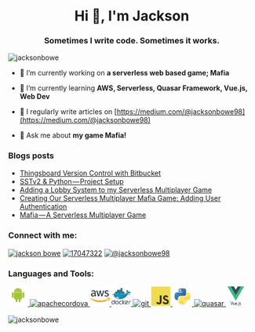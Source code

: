 <h1 align="center">Hi 👋, I'm Jackson</h1>
<h3 align="center">Sometimes I write code. Sometimes it works.</h3>

<p align="left"> <img src="https://komarev.com/ghpvc/?username=jacksonbowe&label=Profile%20views&color=0e75b6&style=flat" alt="jacksonbowe" /> </p>

- 🔭 I’m currently working on **a serverless web based game; Mafia**

- 🌱 I’m currently learning **AWS, Serverless, Quasar Framework, Vue.js, Web Dev**

- 📝 I regularly write articles on [https://medium.com/@jacksonbowe98](https://medium.com/@jacksonbowe98)

- 💬 Ask me about **my game Mafia!**

### Blogs posts
<!-- BLOG-POST-LIST:START -->
- [Thingsboard Version Control with Bitbucket](https://medium.com/@jacksonbowe98/thingsboard-version-control-with-bitbucket-23e1ec8db880?source=rss-c2f9a8700fb5------2)
- [SSTv2 &amp; Python — Project Setup](https://medium.com/@jacksonbowe98/sstv2-python-project-setup-82beefc00cde?source=rss-c2f9a8700fb5------2)
- [Adding a Lobby System to my Serverless Multiplayer Game](https://medium.com/@jacksonbowe98/adding-a-lobby-system-to-my-serverless-multiplayer-game-60bbd2661a0e?source=rss-c2f9a8700fb5------2)
- [Creating Our Serverless Multiplayer Mafia Game: Adding User Authentication](https://medium.com/better-programming/mafia-1-user-authentication-7ab77883ba9c?source=rss-c2f9a8700fb5------2)
- [Mafia — A Serverless Multiplayer Game](https://medium.com/better-programming/mafia-a-serverless-multiplayer-game-95427fb25fba?source=rss-c2f9a8700fb5------2)
<!-- BLOG-POST-LIST:END -->

<h3 align="left">Connect with me:</h3>
<p align="left">
<a href="https://linkedin.com/in/jackson bowe" target="blank"><img align="center" src="https://raw.githubusercontent.com/rahuldkjain/github-profile-readme-generator/master/src/images/icons/Social/linked-in-alt.svg" alt="jackson bowe" height="30" width="40" /></a>
<a href="https://stackoverflow.com/users/17047322" target="blank"><img align="center" src="https://raw.githubusercontent.com/rahuldkjain/github-profile-readme-generator/master/src/images/icons/Social/stack-overflow.svg" alt="17047322" height="30" width="40" /></a>
<a href="https://medium.com/@jacksonbowe98" target="blank"><img align="center" src="https://raw.githubusercontent.com/rahuldkjain/github-profile-readme-generator/master/src/images/icons/Social/medium.svg" alt="@jacksonbowe98" height="30" width="40" /></a>
</p>

<h3 align="left">Languages and Tools:</h3>
<p align="left"> <a href="https://developer.android.com" target="_blank" rel="noreferrer"> <img src="https://raw.githubusercontent.com/devicons/devicon/master/icons/android/android-original-wordmark.svg" alt="android" width="40" height="40"/> </a> <a href="https://cordova.apache.org/" target="_blank" rel="noreferrer"> <img src="https://www.vectorlogo.zone/logos/apache_cordova/apache_cordova-icon.svg" alt="apachecordova" width="40" height="40"/> </a> <a href="https://aws.amazon.com" target="_blank" rel="noreferrer"> <img src="https://raw.githubusercontent.com/devicons/devicon/master/icons/amazonwebservices/amazonwebservices-original-wordmark.svg" alt="aws" width="40" height="40"/> </a> <a href="https://www.docker.com/" target="_blank" rel="noreferrer"> <img src="https://raw.githubusercontent.com/devicons/devicon/master/icons/docker/docker-original-wordmark.svg" alt="docker" width="40" height="40"/> </a> <a href="https://git-scm.com/" target="_blank" rel="noreferrer"> <img src="https://www.vectorlogo.zone/logos/git-scm/git-scm-icon.svg" alt="git" width="40" height="40"/> </a> <a href="https://developer.mozilla.org/en-US/docs/Web/JavaScript" target="_blank" rel="noreferrer"> <img src="https://raw.githubusercontent.com/devicons/devicon/master/icons/javascript/javascript-original.svg" alt="javascript" width="40" height="40"/> </a> <a href="https://www.python.org" target="_blank" rel="noreferrer"> <img src="https://raw.githubusercontent.com/devicons/devicon/master/icons/python/python-original.svg" alt="python" width="40" height="40"/> </a> <a href="https://quasar.dev/" target="_blank" rel="noreferrer"> <img src="https://cdn.quasar.dev/logo/svg/quasar-logo.svg" alt="quasar" width="40" height="40"/> </a> <a href="https://vuejs.org/" target="_blank" rel="noreferrer"> <img src="https://raw.githubusercontent.com/devicons/devicon/master/icons/vuejs/vuejs-original-wordmark.svg" alt="vuejs" width="40" height="40"/> </a> </p>

<p><img align="center" src="https://github-readme-stats.vercel.app/api/top-langs?username=jacksonbowe&show_icons=true&locale=en&layout=compact" alt="jacksonbowe" /></p>
